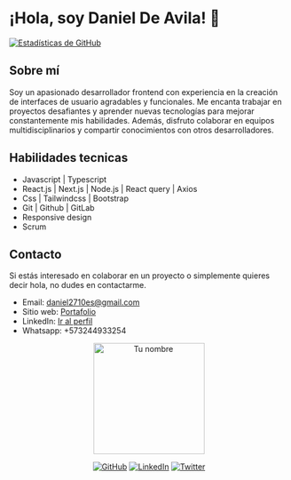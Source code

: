 # ¡Hola, soy Daniel De Avila! 👋

  [![Estadísticas de GitHub](https://github-readme-stats.vercel.app/api?username=daniel2710)](https://github.com/anuraghazra/github-readme-stats)

## Sobre mí

Soy un apasionado desarrollador frontend con experiencia en la creación de interfaces de usuario agradables y funcionales. Me encanta trabajar en proyectos desafiantes y aprender nuevas tecnologías para mejorar constantemente mis habilidades. Además, disfruto colaborar en equipos multidisciplinarios y compartir conocimientos con otros desarrolladores.

## Habilidades tecnicas

- Javascript | Typescript
- React.js | Next.js | Node.js | React query | Axios
- Css | Tailwindcss | Bootstrap
- Git | Github | GitLab
- Responsive design
- Scrum

## Contacto

Si estás interesado en colaborar en un proyecto o simplemente quieres decir hola, no dudes en contactarme.

- Email: [daniel2710es@gmail.com](mailto:daniel2710es@gmail.com)
- Sitio web: [Portafolio](https://portfolio-daniel2710s-projects.vercel.app/)
- LinkedIn: [Ir al perfil](https://www.linkedin.com/in/daniel-de-avila)
- Whatsapp: +573244933254

<p align="center">
  <img src="https://media3.giphy.com/media/v1.Y2lkPTc5MGI3NjExYjI5aDlpb3U0N3pjdzhkZ2s3ZzltOHphM291cG11amphdndjbzRsbiZlcD12MV9pbnRlcm5hbF9naWZfYnlfaWQmY3Q9Zw/SvFocn0wNMx0iv2rYz/giphy.webp" alt="Tu nombre" width="200" height="200">
</p>

<div align="center">

[![GitHub](https://img.shields.io/github/followers/daniel2710?label=Follow&style=social)](https://github.com/daniel2710)
[![LinkedIn](https://img.shields.io/badge/LinkedIn-Connect-blue)](https://www.linkedin.com/in/daniel-de-avila)
[![Twitter](https://img.shields.io/twitter/follow/deavilafront?style=social)](https://twitter.com/deavilafront)

</div>
